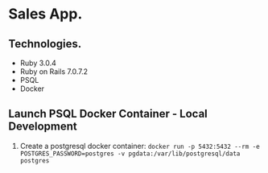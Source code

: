 # Sales App.

## Technologies.

- Ruby 3.0.4
- Ruby on Rails 7.0.7.2
- PSQL
- Docker


## Launch PSQL Docker Container - Local Development

1. Create a postgresql docker container: `docker run -p 5432:5432 --rm -e POSTGRES_PASSWORD=postgres -v pgdata:/var/lib/postgresql/data postgres`
